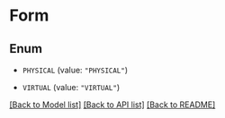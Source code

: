 # Form

## Enum


* `PHYSICAL` (value: `"PHYSICAL"`)

* `VIRTUAL` (value: `"VIRTUAL"`)


[[Back to Model list]](../README.md#documentation-for-models) [[Back to API list]](../README.md#documentation-for-api-endpoints) [[Back to README]](../README.md)


